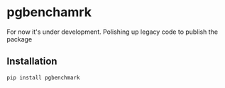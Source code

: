 # pgbenchamrk

For now it's under development. Polishing up legacy code to publish the package

## Installation

```sh
pip install pgbenchmark
